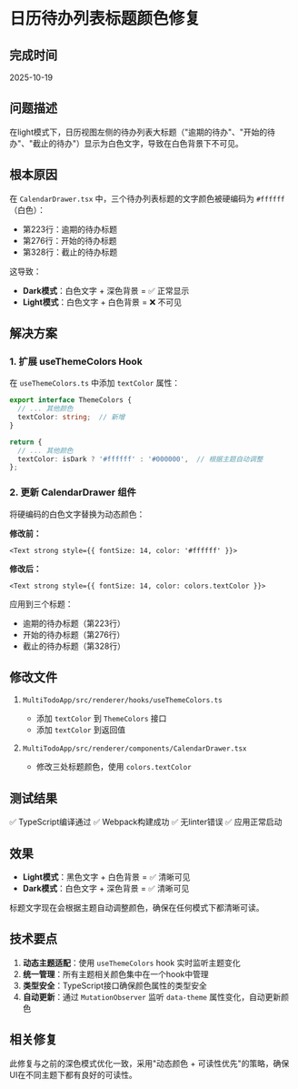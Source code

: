 # 日历待办列表标题颜色修复

## 完成时间
2025-10-19

## 问题描述

在light模式下，日历视图左侧的待办列表大标题（"逾期的待办"、"开始的待办"、"截止的待办"）显示为白色文字，导致在白色背景下不可见。

## 根本原因

在 `CalendarDrawer.tsx` 中，三个待办列表标题的文字颜色被硬编码为 `#ffffff`（白色）：
- 第223行：逾期的待办标题
- 第276行：开始的待办标题
- 第328行：截止的待办标题

这导致：
- **Dark模式**：白色文字 + 深色背景 = ✅ 正常显示
- **Light模式**：白色文字 + 白色背景 = ❌ 不可见

## 解决方案

### 1. 扩展 useThemeColors Hook

在 `useThemeColors.ts` 中添加 `textColor` 属性：

```typescript
export interface ThemeColors {
  // ... 其他颜色
  textColor: string;  // 新增
}

return {
  // ... 其他颜色
  textColor: isDark ? '#ffffff' : '#000000',  // 根据主题自动调整
};
```

### 2. 更新 CalendarDrawer 组件

将硬编码的白色文字替换为动态颜色：

**修改前：**
```tsx
<Text strong style={{ fontSize: 14, color: '#ffffff' }}>
```

**修改后：**
```tsx
<Text strong style={{ fontSize: 14, color: colors.textColor }}>
```

应用到三个标题：
- 逾期的待办标题（第223行）
- 开始的待办标题（第276行）
- 截止的待办标题（第328行）

## 修改文件

1. `MultiTodoApp/src/renderer/hooks/useThemeColors.ts`
   - 添加 `textColor` 到 `ThemeColors` 接口
   - 添加 `textColor` 到返回值

2. `MultiTodoApp/src/renderer/components/CalendarDrawer.tsx`
   - 修改三处标题颜色，使用 `colors.textColor`

## 测试结果

✅ TypeScript编译通过
✅ Webpack构建成功
✅ 无linter错误
✅ 应用正常启动

## 效果

- **Light模式**：黑色文字 + 白色背景 = ✅ 清晰可见
- **Dark模式**：白色文字 + 深色背景 = ✅ 清晰可见

标题文字现在会根据主题自动调整颜色，确保在任何模式下都清晰可读。

## 技术要点

1. **动态主题适配**：使用 `useThemeColors` hook 实时监听主题变化
2. **统一管理**：所有主题相关颜色集中在一个hook中管理
3. **类型安全**：TypeScript接口确保颜色属性的类型安全
4. **自动更新**：通过 `MutationObserver` 监听 `data-theme` 属性变化，自动更新颜色

## 相关修复

此修复与之前的深色模式优化一致，采用"动态颜色 + 可读性优先"的策略，确保UI在不同主题下都有良好的可读性。

